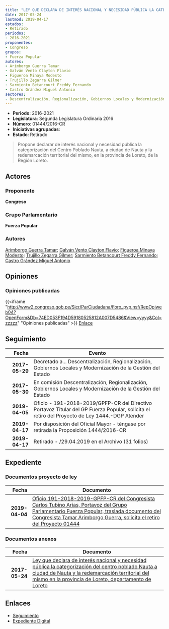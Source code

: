 ```yaml
---
title: "LEY QUE DECLARA DE INTERÉS NACIONAL Y NECESIDAD PÚBLICA LA CATEGORIZACIÓN DEL CENTRO POBLADO NAUTA, A CIUDAD DE NAUTA, Y LA REDEMARCACIÓN TERRITORIAL DEL MISMO EN LA PROVINCIA DE LORETO, DEPARTAMENTO DE LORETO."
date: 2017-05-24
lastmod: 2019-04-17
estados:
- Retirado
periodos:
- 2016-2021
proponentes:
- Congreso
grupos:
- Fuerza Popular
autores:
- Arimborgo Guerra Tamar
- Galván Vento Clayton Flavio
- Figueroa Minaya Modesto
- Trujillo Zegarra Gilmer
- Sarmiento Betancourt Freddy Fernando
- Castro Grández Miguel Antonio
sectores:
- Descentralización, Regionalización, Gobiernos Locales y Modernización de la Gestión del Estado
---
```

- **Periodo**: 2016-2021
- **Legislatura**: Segunda Legislatura Ordinaria 2016
- **Número**: 01444/2016-CR
- **Iniciativas agrupadas**: 
- **Estado**: Retirado

> Propone declarar de interés nacional y necesidad pública la categorización del Centro Poblado Nauta, a ciudad de Nauta y la redemarcación territorial del mismo, en la provincia de Loreto, de la Región Loreto.


## Actores

### Proponente

**Congreso**

### Grupo Parlamentario

**Fuerza Popular**

### Autores

[Arimborgo Guerra Tamar](mailto:mailto:tarimborgo@congreso.gob.pe); [Galván Vento Clayton Flavio](mailto:mailto:cgalvan@congreso.gob.pe); [Figueroa Minaya Modesto](mailto:mailto:mfigueroam@congreso.gob.pe); [Trujillo Zegarra Gilmer](mailto:mailto:gtrujilloz@congreso.gob.pe); [Sarmiento Betancourt Freddy Fernando](mailto:mailto:fsarmiento@congreso.gob.pe); [Castro Grández Miguel Antonio](mailto:mailto:macastro@congreso.gob.pe)

## Opiniones

### Opiniones publicadas

{{<iframe "http://www2.congreso.gob.pe/Sicr/ParCiudadana/Foro_pvp.nsf/RepOpiweb04?OpenForm&Db=74ED053F194D59180525812A007D5486&View=yyyy&Col=zzzzz" "Opiniones publicadas" >}}
[Enlace](http://www2.congreso.gob.pe/Sicr/ParCiudadana/Foro_pvp.nsf/RepOpiweb04?OpenForm&Db=74ED053F194D59180525812A007D5486&View=yyyy&Col=zzzzz)


## Seguimiento

| Fecha | Evento |
|------:|--------|
| **2017-05-29** | Decretado a... Descentralización, Regionalización, Gobiernos Locales y Modernización de la Gestión del Estado |
| **2017-05-30** | En comisión Descentralización, Regionalización, Gobiernos Locales y Modernización de la Gestión del Estado |
| **2019-04-05** | Oficio - 191-2018-2019/GPFP-CR del Directivo Portavoz Titular del GP Fuerza Popular, solicita el retiro del Proyecto de Ley 1444.-DGP Atender |
| **2019-04-17** | Por disposición del Oficial Mayor - téngase por retirada la Proposición 1444/2016-CR |
| **2019-04-17** | Retirado - /29.04.2019 en el Archivo (31 folios) |

## Expediente

### Documentos proyecto de ley

| Fecha | Documento |
|------:|-----------|
| **2019-04-04** | [Oficio 191-2018-2019-GPFP-CR del Congresista Carlos Tubino Arias, Portavoz del Grupo Parlamentario Fuerza Popular, traslada documento del Congresista Tamar Arimborgo Guerra, solicita el retiro del Proyecto 01444](http://www.leyes.congreso.gob.pe/Documentos/2016_2021/Oficios/Grupos_Parlamentarios/OFICIO-191-2018-2019-GPFP-CR.pdf) |

### Documentos anexos

| Fecha | Documento |
|------:|-----------|
| **2017-05-24** | [Ley que declara de interés nacional y necesidad pública la categorización del centro poblado Nauta a ciudad de Nauta y la redemarcación territorial del mismo en la provincia de Loreto, departamento de Loreto](http://www.leyes.congreso.gob.pe/Documentos/2016_2021/Proyectos_de_Ley_y_de_Resoluciones_Legislativas/PL0144420170524.pdf) |

## Enlaces

- [Seguimiento](http://www2.congreso.gob.pe/Sicr/TraDocEstProc/CLProLey2016.nsf/f7fff46988ca05b1052578e100829cc7/2f7249922b44af990525812a007977e9?OpenDocument)
- [Expediente Digital](http://www2.congreso.gob.pe/Sicr/TraDocEstProc/CLProLey2016.nsf/f7fff46988ca05b1052578e100829cc7/2f7249922b44af990525812a007977e9?OpenDocument&Click=05257FB7005EB655.eb71d0cf91d8294e05256cdf006b5706/$Body/0.1C6C)

